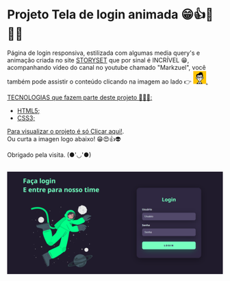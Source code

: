 <h1>Projeto Tela de login animada 😁👍🚀🧑‍🚀</h1>

Página de login responsiva, estilizada com algumas media query's e animação criada no site <a href="https://storyset.com/">STORYSET</a> que por sinal é INCRÍVEL 😁, acompanhando vídeo do canal no youtube chamado "Markzuel", você também pode assistir o conteúdo clicando na imagem ao lado 👉 <a target="_blank" href="https://www.youtube.com/watch?v=69-WfrVBli8&ab_channel=Markzuel"><img width="30px" src="./assets/img/channels4_profile.jpg" alt="canal-markzuel" >.

TECNOLOGIAS que fazem parte deste projeto 🧑‍🚀🚀:

- HTML5;
- CSS3;

Para visualizar o projeto é só <a target="_blank" href="https://robertojunnior.github.io/projeto-tela-de-login/"> Clicar aqui!</a>. <br>
Ou curta a imagen logo abaixo! 😁😍👍👽


Obrigado pela visita. (●'◡'●) 
<br>
<br>

<div align="center">
<a target="_blank" href="https://robertojunnior.github.io/projeto-tela-de-login/">
    <img width="" src="./assets/img/screencapture.png" alt="site-mundo-geek">
</a>
</div>
